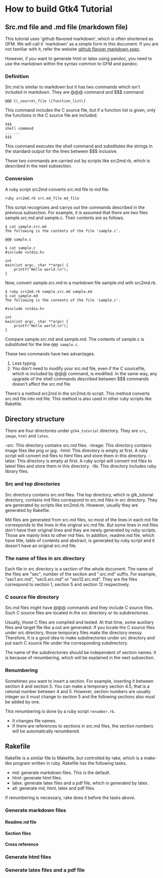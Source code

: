 # How to build Gtk4 Tutorial

## Src.md file and .md file (markdown file)

This tutorial uses 'github flavored markdown', which is often shortened as GFM.
We will call it `markdown' as a simple form in this document.
If you are not familiar with it, refer the website [github flavoer markdown spec](https://github.github.com/gfm/).

However, if you want to generate html or latex using pandoc, you need to use the markdown within the syntax common to GFM and pandoc.

### Definition

Src.md is similar to markdown but it has two commands which isn't included in markdown.
They are @@@ command and $$$ command.

    @@@ C\_source\_file \[function_list\]

This command includes the C source file, but if a function list is given, only the functions in the C source file are included.

    $$$
    shell command
    ... ...
    $$$

This command executes the shell command and substitutes the strings in the standard output for the lines between $$$ inclusive.

These two commands are carried out by scripts like src2md.rb, which is described in the next subsection.

### Conversion

A ruby script src2md converts src.md file to md file.

    ruby src2md.rb src.md_file md_file

This script recognizes and carrys out the commands described in the previous subsection.
For example, it is assumed that there are two files sample.src.md and sample.c.
Their contents are as follows.

    $ cat sample.src.md
    The following is the contents of the file 'sample.c'.

    @@@ sample.c

    $ cat sample.c
    #include <stdio.h>

    int
    main(int argc, char **argv) {
        printf("Hello world.\n");
    }

Now, convert sample.src.md to a markdown file sample.md with src2md.rb.

    $ ruby src2md.rb sample.src.md sample.md
    $ cat sample.md
    The following is the contents of the file 'sample.c'.

    #include <stdio.h>

    int
    main(int argc, char **argv) {
        printf("Hello world.\n");
    }

Compare sample.src.md and sample.md.
The contents of sample.c is substituted for the line `@@@ sample.c`.

These two commands have two advantages.

1. Less typing.
2. You don't need to modify your src.md file, even if the C sourcefile, which is included by @@@ command, is modified.
In the same way, any upgrade of the shell commands described between $$$ commands doesn't affect the src.md file.

There's a method src2md in the src2md.rb script.
This method converts src.md file into md file.
This method is also used in other ruby scripts like Rakefile.

## Directory structure

There are four directories under `gtk4_tutorial` directory.
They are `src`, `image`, `html` and `latex`.

-src: This directory contains src.md files.
-image: This directory contains image files like png or jpg.
-html: This directory is empty at first. A ruby script will convert md files to html files and store them in this directory.
-latex: This directory is empty at first. A ruby script will convert md files to latexl files and store them in this directory.
-lib: This directory includes ruby library files.
 
### Src and top directories

Src directory contains src.md files.
The top directory, which is gtk_tutorial directory, contains md files correspond to src.md files in src directory.
They are generated by scripts like src2md.rb.
However, usually they are generated by Rakefile.

Md files are generated from src.md files, so most of the lines in each md file corresponds to the lines in the original src.md file.
But some lines in md files don't have their original lines and they are newly generated by ruby scripts.
Those are mainly links to other md files.
In addition, readme.md file, which have title, table of contents and abstract, is generated by ruby script
and it doesn't have an original src.md file.

### The name of files in src directory

Each file in src directory is a section of the whole document.
The name of the files are "sec", number of the section and ".src.md" suffix.
For example, "sec1.src.md", "sec5.src.md" or "sec12.src.md".
They are the files correspond to section 1, section 5 and section 12 respectively.

### C source file directory

Src.md files might have @@@ commands and they include C source files.
Such C source files are located in the src directory or its subdirectories.

Usually, those C files are compiled and tested.
At that time, some auxiliary files and target file like a.out are generated.
If you locate the C source files under src directory, those temporary files make the directory messy.
Therefore, It is a good idea to make subdirectories under src directory and put each C source file under the corresponding subdirectory.

The name of the subdirectories should be independent of section names.
It is because of renumbering, which will be explained in the next subsection.

### Renumbering

Sometimes you want to insert a section.
For example, inserting it between section 4 and section 5.
You can make a temporary section 4.5, that is a rational number between 4 and 5.
However, section numbers are usually integer so it must change to section 5 and the following sections also must be added by one.

This renumbering is done by a ruby script `renumber.rb`.

- It changes file names.
- If there are references to sections in src.md files, the section numbers will be automatically renumbered.

## Rakefile

Rakefile is a similar file to Makefile, but controlled by rake, which is a make-like program written in ruby.
Rakefile has the following tasks.

- md: generate markdown files. This is the default.
- html: generate html files.
- latex: generate latex files and a pdf file, which is generated by latex.
- all: generate md, html, latex and pdf files.

If renumbering is necessary, rake does it before the tasks above.

### Generate markdown files
#### Readme.nd file
#### Section files
#### Cross reference
### Generate html files
### Generate latex files and a pdf file
